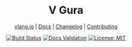 <div align="center">
<h1>V Gura</h1>

[vlang.io](https://vlang.io) |
[Docs](https://jware-solutions.github.io/vgura) |
[Changelog](#) |
[Contributing](https://github.com/jware-solutions/vgura/blob/main/CONTRIBUTING.md)

</div>

<div align="center">

[![Build Status][workflowbadge]][workflowurl]
[![Docs Validation][validatedocsbadge]][validatedocsurl]
[![License: MIT][licensebadge]][licenseurl]

</div>

[workflowbadge]: https://github.com/jware-solutions/vgura/workflows/Build%20and%20Test%20with%20deps/badge.svg
[validatedocsbadge]: https://github.com/jware-solutions/vgura/workflows/Validate%20Docs/badge.svg
[licensebadge]: https://img.shields.io/badge/License-MIT-blue.svg
[workflowurl]: https://github.com/jware-solutions/vgura/commits/main
[validatedocsurl]: https://github.com/jware-solutions/vgura/commits/main
[licenseurl]: https://github.com/jware-solutions/vgura/blob/main/LICENSE
